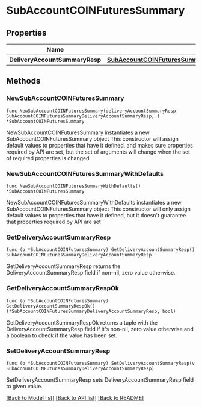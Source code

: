 # SubAccountCOINFuturesSummary

## Properties

Name | Type | Description | Notes
------------ | ------------- | ------------- | -------------
**DeliveryAccountSummaryResp** | [**SubAccountCOINFuturesSummaryDeliveryAccountSummaryResp**](SubAccountCOINFuturesSummaryDeliveryAccountSummaryResp.md) |  | 

## Methods

### NewSubAccountCOINFuturesSummary

`func NewSubAccountCOINFuturesSummary(deliveryAccountSummaryResp SubAccountCOINFuturesSummaryDeliveryAccountSummaryResp, ) *SubAccountCOINFuturesSummary`

NewSubAccountCOINFuturesSummary instantiates a new SubAccountCOINFuturesSummary object
This constructor will assign default values to properties that have it defined,
and makes sure properties required by API are set, but the set of arguments
will change when the set of required properties is changed

### NewSubAccountCOINFuturesSummaryWithDefaults

`func NewSubAccountCOINFuturesSummaryWithDefaults() *SubAccountCOINFuturesSummary`

NewSubAccountCOINFuturesSummaryWithDefaults instantiates a new SubAccountCOINFuturesSummary object
This constructor will only assign default values to properties that have it defined,
but it doesn't guarantee that properties required by API are set

### GetDeliveryAccountSummaryResp

`func (o *SubAccountCOINFuturesSummary) GetDeliveryAccountSummaryResp() SubAccountCOINFuturesSummaryDeliveryAccountSummaryResp`

GetDeliveryAccountSummaryResp returns the DeliveryAccountSummaryResp field if non-nil, zero value otherwise.

### GetDeliveryAccountSummaryRespOk

`func (o *SubAccountCOINFuturesSummary) GetDeliveryAccountSummaryRespOk() (*SubAccountCOINFuturesSummaryDeliveryAccountSummaryResp, bool)`

GetDeliveryAccountSummaryRespOk returns a tuple with the DeliveryAccountSummaryResp field if it's non-nil, zero value otherwise
and a boolean to check if the value has been set.

### SetDeliveryAccountSummaryResp

`func (o *SubAccountCOINFuturesSummary) SetDeliveryAccountSummaryResp(v SubAccountCOINFuturesSummaryDeliveryAccountSummaryResp)`

SetDeliveryAccountSummaryResp sets DeliveryAccountSummaryResp field to given value.



[[Back to Model list]](../README.md#documentation-for-models) [[Back to API list]](../README.md#documentation-for-api-endpoints) [[Back to README]](../README.md)


